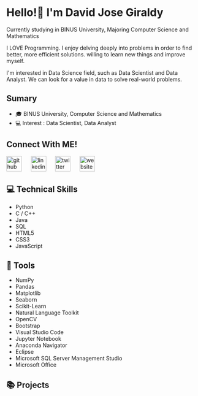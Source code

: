 # Hello!👋 I'm David Jose Giraldy

Currently studying in BINUS University, Majoring Computer Science and Mathematics

I LOVE Programming. I enjoy delving deeply into problems in order to find better, more efficient solutions. willing to learn new things and improve myself. 

I'm interested in Data Science field, such as Data Scientist and Data Analyst. We can look for a value in data to solve real-world problems.

## Sumary

- 🎓 BINUS University, Computer Science and Mathematics
- 💻 Interest : Data Scientist, Data Analyst

## Connect With ME!

[<img src='https://cdn.jsdelivr.net/npm/simple-icons@3.0.1/icons/github.svg' alt='github' height='40'>](https://github.com/davidgiraldy) &nbsp;&nbsp;&nbsp;&nbsp; [<img src='https://cdn.jsdelivr.net/npm/simple-icons@3.0.1/icons/linkedin.svg' alt='linkedin' height='40'>](https://www.linkedin.com/in/davidjosegiraldy/) &nbsp;&nbsp;&nbsp;&nbsp; [<img src='https://cdn.jsdelivr.net/npm/simple-icons@3.0.1/icons/twitter.svg' alt='twitter' height='40'>](https://twitter.com/neferlides) &nbsp;&nbsp;&nbsp;&nbsp; [<img src='https://cdn.jsdelivr.net/npm/simple-icons@3.0.1/icons/icloud.svg' alt='website' height='40'>](davidgiraldy.github.io)  

## 💻 Technical Skills

- Python
- C / C++
- Java
- SQL
- HTML5
- CSS3
- JavaScript

## 🔧 Tools

- NumPy
- Pandas
- Matplotlib
- Seaborn
- Scikit-Learn
- Natural Language Toolkit
- OpenCV
- Bootstrap
- Visual Studio Code
- Jupyter Notebook
- Anaconda Navigator
- Eclipse
- Microsoft SQL Server Management Studio
- Microsoft Office

## 📚 Projects
